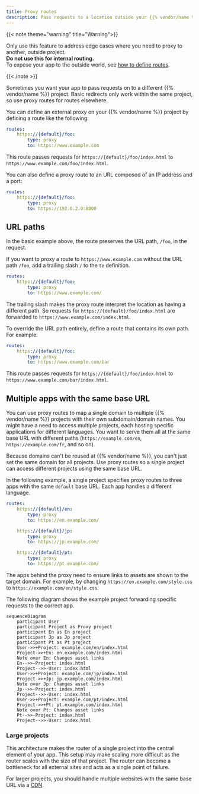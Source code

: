 ```yaml
---
title: Proxy routes
description: Pass requests to a location outside your {{% vendor/name %}} project using proxy routes.
---
```


{{< note theme="warning" title="Warning">}}

Only use this feature to address edge cases where you need to proxy to another, outside project.</br>
**Do not use this for internal routing.**</br>
To expose your app to the outside world, see [how to define routes](../define-routes/_index.md).

{{< /note >}}

Sometimes you want your app to pass requests on to a different {{% vendor/name %}} project.
Basic redirects only work within the same project, so use proxy routes for routes elsewhere.

You can define an external proxy on your {{% vendor/name %}} project by defining a route like the following:

```yaml {configFile="routes"}
routes:
    https://{default}/foo:
        type: proxy
        to: https://www.example.com
```

This route passes requests for `https://{default}/foo/index.html` to `https://www.example.com/foo/index.html`.

You can also define a proxy route to an URL composed of an IP address and a port:

```yaml {configFile="routes"}
routes:
    https://{default}/foo:
        type: proxy
        to: https://192.0.2.0:8000
```

## URL paths

In the basic example above, the route preserves the URL path, `/foo`, in the request.

If you want to proxy a route to `https://www.example.com` without the URL path `/foo`,
add a trailing slash `/` to the `to` definition.

```yaml {configFile="routes"}
routes:
    https://{default}/foo:
        type: proxy
        to: https://www.example.com/
```

The trailing slash makes the proxy route interpret the location as having a different path.
So requests for `https://{default}/foo/index.html` are forwarded to `https://www.example.com/index.html`.

To override the URL path entirely, define a route that contains its own path.
For example:

```yaml {configFile="routes"}
routes:
    https://{default}/foo:
        type: proxy
        to: https://www.example.com/bar
```

This route passes requests for `https://{default}/foo/index.html` to `https://www.example.com/bar/index.html`.

## Multiple apps with the same base URL

You can use proxy routes to map a single domain to multiple {{% vendor/name %}} projects with their own subdomain/domain names.
You might have a need to access multiple projects, each hosting specific applications for different languages.
You want to serve them all at the same base URL with different paths
(`https://example.com/en`, `https://example.com/fr`, and so on).

Because domains can't be reused at {{% vendor/name %}}, you can't just set the same domain for all projects.
Use proxy routes so a single project can access different projects using the same base URL.

In the following example, a single project specifies proxy routes to three apps with the same `default` base URL.
Each app handles a different language.

```yaml {configFile="routes"}
routes:
    https://{default}/en:
        type: proxy
        to: https://en.example.com/

    https://{default}/jp:
        type: proxy
        to: https://jp.example.com/

    https://{default}/pt:
        type: proxy
        to: https://pt.example.com/
```

The apps behind the proxy need to ensure links to assets are shown to the target domain.
For example, by changing `https://en.example.com/style.css` to `https://example.com/en/style.css`.

The following diagram shows the example project forwarding specific requests to the correct app.

``` mermaid
sequenceDiagram
    participant User
    participant Project as Proxy project
    participant En as En project
    participant Jp as Jp project
    participant Pt as Pt project
    User->>+Project: example.com/en/index.html
    Project->>+En: en.example.com/index.html
    Note over En: Changes asset links
    En-->>-Project: index.html
    Project-->>-User: index.html
    User->>+Project: example.com/jp/index.html
    Project->>+Jp: jp.example.com/index.html
    Note over Jp: Changes asset links
    Jp-->>-Project: index.html
    Project-->>-User: index.html
    User->>+Project: example.com/pt/index.html
    Project->>+Pt: pt.example.com/index.html
    Note over Pt: Changes asset links
    Pt-->>-Project: index.html
    Project-->>-User: index.html
```

### Large projects

This architecture makes the router of a single project into the central element of your app.
This setup may make scaling more difficult as the router scales with the size of that project.
The router can become a bottleneck for all external sites and acts as a single point of failure.

For larger projects, you should handle multiple websites with the same base URL via a [CDN](../domains/cdn/_index.md).

